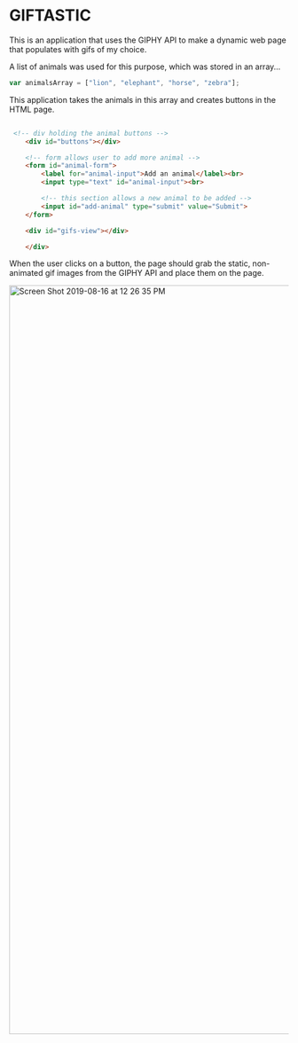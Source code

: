 # GIFTASTIC

This is an application that uses the GIPHY API to make a dynamic web page that populates with gifs of my choice. 

A list of animals was used for this purpose, which was stored in an array...

``` js
var animalsArray = ["lion", "elephant", "horse", "zebra"];

```

This application takes the animals in this array and creates buttons in the HTML page. 

```HTML

 <!-- div holding the animal buttons -->
    <div id="buttons"></div>

    <!-- form allows user to add more animal -->
    <form id="animal-form">
        <label for="animal-input">Add an animal</label><br>
        <input type="text" id="animal-input"><br>

        <!-- this section allows a new animal to be added -->
        <input id="add-animal" type="submit" value="Submit">
    </form>

    <div id="gifs-view"></div>

    </div>

```

When the user clicks on a button, the page should grab the static, non-animated gif images from the GIPHY API and place them on the page.

<img width="1351" alt="Screen Shot 2019-08-16 at 12 26 35 PM" src="https://user-images.githubusercontent.com/36799420/63182710-3066ad80-c021-11e9-8872-2a3db11aed7b.png">





